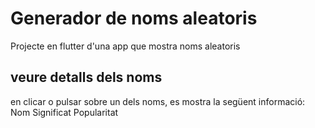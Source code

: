 # Generador de noms aleatoris

Projecte en flutter d'una app que mostra noms aleatoris

## veure detalls dels noms

en clicar o pulsar sobre un dels noms, es mostra la següent informació:
Nom
Significat
Popularitat


